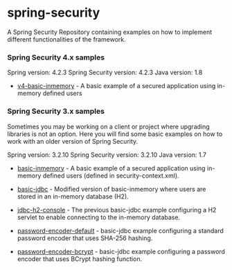 spring-security
===============

A Spring Security Repository containing examples on how to implement different functionalities of the framework. 

### Spring Security 4.x samples

Spring version: 4.2.3
Spring Security version: 4.2.3
Java version: 1.8

* [v4-basic-inmemory] - A basic example of a secured application using in-memory defined users

   [v4-basic-inmemory]: https://github.com/xpadro/spring-integration/tree/master/unexisting


### Spring Security 3.x samples
Sometimes you may be working on a client or project where upgrading libraries is not an option. Here you will find some basic examples on how to work with an older version of Spring Security.

Spring version: 3.2.10
Spring Security version: 3.2.10
Java version: 1.7

* [basic-inmemory] - A basic example of a secured application using in-memory defined users (defined in security-context.xml).
* [basic-jdbc] - Modified version of basic-inmemory where users are stored in an in-memory database (H2).
* [jdbc-h2-console] - The previous basic-jdbc example configuring a H2 servlet to enable connecting to the in-memory database.
* [password-encoder-default] - basic-jdbc example configuring a standard password encoder that uses SHA-256 hashing.
* [password-encoder-bcrypt] - basic-jdbc example configuring a password encoder that uses BCrypt hashing function.


   [basic-inmemory]: https://github.com/xpadro/spring-integration/tree/master/unexisting
   [basic-jdbc]: https://github.com/xpadro/spring-integration/tree/master/unexisting
   [jdbc-h2-console]: https://github.com/xpadro/spring-integration/tree/master/unexisting
   [password-encoder-default]: https://github.com/xpadro/spring-integration/tree/master/unexisting
   [password-encoder-bcrypt]: https://github.com/xpadro/spring-integration/tree/master/unexisting